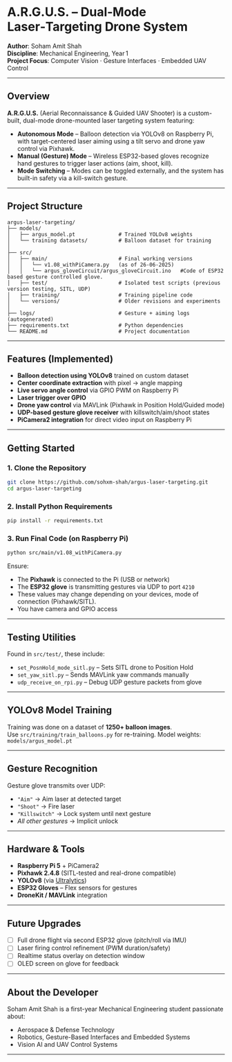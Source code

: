 # A.R.G.U.S. – Dual‑Mode Laser‑Targeting Drone System

**Author**: Soham Amit Shah  
**Discipline**: Mechanical Engineering, Year 1  
**Project Focus**: Computer Vision · Gesture Interfaces · Embedded UAV Control

---

## Overview

**A.R.G.U.S.** (Aerial Reconnaissance & Guided UAV Shooter) is a custom-built, dual-mode drone-mounted laser targeting system featuring:

- **Autonomous Mode** – Balloon detection via YOLOv8 on Raspberry Pi, with target-centered laser aiming using a tilt servo and drone yaw control via Pixhawk.
- **Manual (Gesture) Mode** – Wireless ESP32-based gloves recognize hand gestures to trigger laser actions (aim, shoot, kill).
- **Mode Switching** – Modes can be toggled externally, and the system has built-in safety via a kill-switch gesture.

---

## Project Structure

```
argus-laser-targeting/
├── models/
│   ├── argus_model.pt              # Trained YOLOv8 weights
│   └── training datasets/          # Balloon dataset for training
│
├── src/
│   ├── main/                       # Final working versions
│   │   └── v1.08_withPiCamera.py   (as of 26-06-2025)
│   │   └── argus_gloveCircuit/argus_gloveCircuit.ino   #Code of ESP32 based gesture controlled glove.
│   ├── test/                       # Isolated test scripts (previous version testing, SITL, UDP)
│   ├── training/                   # Training pipeline code
│   └── versions/                   # Older revisions and experiments
│
├── logs/                           # Gesture + aiming logs (autogenerated)
├── requirements.txt                # Python dependencies
└── README.md                       # Project documentation
```

---

## Features (Implemented)

- **Balloon detection using YOLOv8** trained on custom dataset
- **Center coordinate extraction** with pixel → angle mapping
- **Live servo angle control** via GPIO PWM on Raspberry Pi
- **Laser trigger over GPIO**
- **Drone yaw control** via MAVLink (Pixhawk in Position Hold/Guided mode)
- **UDP-based gesture glove receiver** with killswitch/aim/shoot states
- **PiCamera2 integration** for direct video input on Raspberry Pi

---

## Getting Started

### 1. Clone the Repository
```bash
git clone https://github.com/sohxm-shah/argus-laser-targeting.git
cd argus-laser-targeting
```

### 2. Install Python Requirements
```bash
pip install -r requirements.txt
```

### 3. Run Final Code (on Raspberry Pi)
```bash
python src/main/v1.08_withPiCamera.py
```

Ensure:
- The **Pixhawk** is connected to the Pi (USB or network)
- The **ESP32 glove** is transmitting gestures via UDP to port `4210`
- These values may change depending on your devices, mode of connection (Pixhawk/SITL).
- You have camera and GPIO access

---

## Testing Utilities

Found in `src/test/`, these include:
- `set_PosnHold_mode_sitl.py` – Sets SITL drone to Position Hold
- `set_yaw_sitl.py` – Sends MAVLink yaw commands manually
- `udp_receive_on_rpi.py` – Debug UDP gesture packets from glove

---

## YOLOv8 Model Training

Training was done on a dataset of **1250+ balloon images**.  
Use `src/training/train_balloons.py` for re-training. Model weights: `models/argus_model.pt`

---

## Gesture Recognition

Gesture glove transmits over UDP:
- `"Aim"` → Aim laser at detected target
- `"Shoot"` → Fire laser
- `"Killswitch"` → Lock system until next gesture
- *All other gestures* → Implicit unlock

---

## Hardware & Tools

- **Raspberry Pi 5** + PiCamera2
- **Pixhawk 2.4.8** (SITL-tested and real-drone compatible)
- **YOLOv8** (via [Ultralytics](https://github.com/ultralytics/ultralytics))
- **ESP32 Gloves** – Flex sensors for gestures
- **DroneKit / MAVLink** integration

---

## Future Upgrades

- [ ] Full drone flight via second ESP32 glove (pitch/roll via IMU)
- [ ] Laser firing control refinement (PWM duration/safety)
- [ ] Realtime status overlay on detection window
- [ ] OLED screen on glove for feedback

---

## About the Developer

Soham Amit Shah is a first-year Mechanical Engineering student passionate about:
- Aerospace & Defense Technology
- Robotics, Gesture-Based Interfaces and Embedded Systems
- Vision AI and UAV Control Systems

---